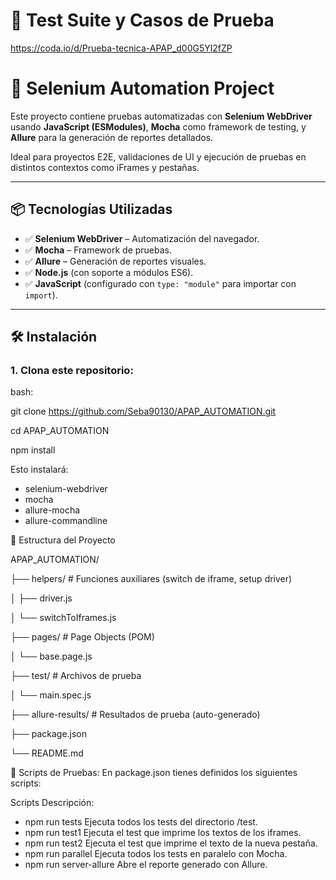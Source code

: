 # 📁 Test Suite y Casos de Prueba

https://coda.io/d/Prueba-tecnica-APAP_d00G5Yl2fZP

# 🚀 Selenium Automation Project

Este proyecto contiene pruebas automatizadas con **Selenium WebDriver** usando **JavaScript (ESModules)**, **Mocha** como framework de testing, y **Allure** para la generación de reportes detallados.  

Ideal para proyectos E2E, validaciones de UI y ejecución de pruebas en distintos contextos como iFrames y pestañas.

---

## 📦 Tecnologías Utilizadas

- ✅ **Selenium WebDriver** – Automatización del navegador.
- ✅ **Mocha** – Framework de pruebas.
- ✅ **Allure** – Generación de reportes visuales.
- ✅ **Node.js** (con soporte a módulos ES6).
- ✅ **JavaScript** (configurado con `type: "module"` para importar con `import`).

---

## 🛠️ Instalación

### 1. Clona este repositorio:

bash:

git clone https://github.com/Seba90130/APAP_AUTOMATION.git

cd APAP_AUTOMATION

npm install

Esto instalará:

- selenium-webdriver
- mocha
- allure-mocha
- allure-commandline

📁 Estructura del Proyecto

APAP_AUTOMATION/

├── helpers/               # Funciones auxiliares (switch de iframe, setup driver)

│   ├── driver.js

│   └── switchToIframes.js

├── pages/                 # Page Objects (POM)

│   └── base.page.js

├── test/                  # Archivos de prueba

│   └── main.spec.js

├── allure-results/        # Resultados de prueba (auto-generado)

├── package.json

└── README.md


🧪 Scripts de Pruebas:
En package.json tienes definidos los siguientes scripts:

Scripts	Descripción:

- npm run tests	Ejecuta todos los tests del directorio /test.
- npm run test1	Ejecuta el test que imprime los textos de los iframes.
- npm run test2	Ejecuta el test que imprime el texto de la nueva pestaña.
- npm run parallel	Ejecuta todos los tests en paralelo con Mocha.
- npm run server-allure	Abre el reporte generado con Allure.



